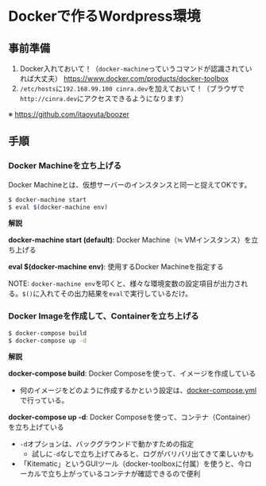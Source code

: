 # Dockerで作るWordpress環境

## 事前準備

1. Docker入れておいて！（`docker-machine`っていうコマンドが認識されていれば大丈夫） https://www.docker.com/products/docker-toolbox
1. `/etc/hosts`に`192.168.99.100 cinra.dev`を加えておいて！（ブラウザで`http://cinra.dev`にアクセスできるようになります）

※ https://github.com/itaoyuta/boozer

## 手順

### Docker Machineを立ち上げる

Docker Machineとは、仮想サーバーのインスタンスと同一と捉えてOKです。

```sh
$ docker-machine start
$ eval $(docker-machine env)
```

**解説**

**docker-machine start (default)**: Docker Machine（≒ VMインスタンス）を立ち上げる

**eval $(docker-machine env)**: 使用するDocker Machineを指定する

NOTE: `docker-machine env`を叩くと、様々な環境変数の設定項目が出力される。`$()`に入れてその出力結果を`eval`で実行しているだけ。

### Docker Imageを作成して、Containerを立ち上げる

```sh
$ docker-compose build
$ docker-compose up -d
```

**解説**

**docker-compose build**: Docker Composeを使って、イメージを作成している

- 何のイメージをどのように作成するかという設定は、[docker-compose.yml](https://github.com/cinra/wp-docker/blob/master/docker-compose.yml)で行っている。

**docker-compose up -d**: Docker Composeを使って、コンテナ（Container）を立ち上げている

- `-d`オプションは、バックグラウンドで動かすための指定
  - 試しに`-d`なしで立ち上げてみると、ログがバリバリ出てきて楽しいかも
- 「Kitematic」というGUIツール（docker-toolboxに付属）を使うと、今ローカルで立ち上がっているコンテナが確認できるので便利
